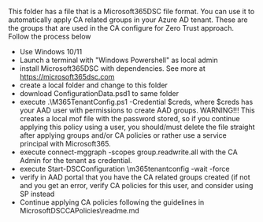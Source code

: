This folder has a file that is a Microsoft365DSC file format. You can use it to automatically apply CA related groups in your Azure AD tenant. 
These are the groups that are used in the CA configure for Zero Trust approach. Follow the process below
- Use Windows 10/11
- Launch a terminal with "Windows Powershell" as local admin
- install Microsoft365DSC with dependencies. See more at https://microsoft365dsc.com 
- create a local folder <m365dscgroupsfolder> and change to this folder
- download ConfigurationData.psd1 to same folder
- execute .\M365TenantConfig.ps1 -Credential $creds, where $creds has your AAD user with permissions to create AAD groups.
  WARNING!!! This creates a local mof file with the password stored, so if you continue applying this policy using a user, 
  you should/must delete the file straight after applying groups and/or CA policies or rather use a service principal with Microsoft365.
- execute connect-mggraph -scopes group.readwrite.all with the CA Admin for the tenant as credential.
- execute Start-DSCConfiguration <m365dscgroupsfolder>\m365tenantconfig -wait -force
- verify in AAD portal that you have the CA related groups created (if not and you get an error, verify CA policies for this user, and consider using SP instead
- Continue applying CA policies following the guidelines in MicrosoftDSCCAPolicies\readme.md    

